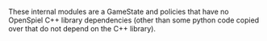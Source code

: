 These internal modules are a GameState and policies that have no
OpenSpiel C++ library dependencies (other than some python code copied
over that do not depend on the C++ library).
